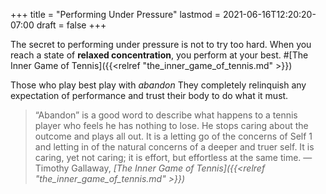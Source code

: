 +++
title = "Performing Under Pressure"
lastmod = 2021-06-16T12:20:20-07:00
draft = false
+++

The secret to performing under pressure is not to try too hard. When you reach a state of **relaxed concentration**, you perform at your best. #[The Inner Game of Tennis]({{<relref "the_inner_game_of_tennis.md" >}})

Those who play best play with _abandon_ They completely relinquish any expectation of performance and trust their body to do what it must.

> “Abandon” is a good word to describe what happens to a tennis player who feels he has nothing to lose. He stops caring about the outcome and plays all out. It is a letting go of the concerns of Self 1 and letting in of the natural concerns of a deeper and truer self. It is caring, yet not caring; it is effort, but effortless at the same time.
> — Timothy Gallaway, _[The Inner Game of Tennis]({{<relref "the_inner_game_of_tennis.md" >}})_
